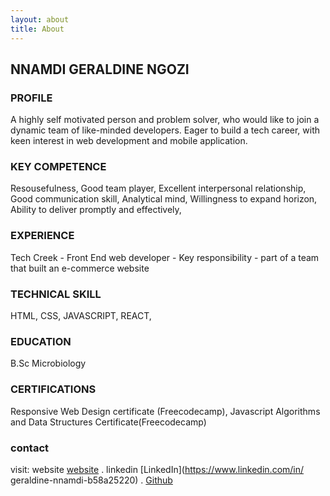 ```yaml
---
layout: about
title: About
---
```


## NNAMDI GERALDINE NGOZI

### PROFILE
A highly self motivated person and problem solver, who would like to join a dynamic team of like-minded developers. Eager to build a tech career, with keen interest in web development and mobile application.
 
### KEY COMPETENCE
Resousefulness,
Good team player,
Excellent interpersonal relationship,
Good communication skill,
Analytical mind,
Willingness to expand horizon,
Ability to deliver promptly and effectively,


### EXPERIENCE
Tech Creek - Front End web developer -
Key responsibility - part of a team that built an e-commerce website

### TECHNICAL SKILL
HTML,
CSS,
JAVASCRIPT,
REACT,

### EDUCATION
B.Sc Microbiology

### CERTIFICATIONS
Responsive Web Design certificate (Freecodecamp),
Javascript Algorithms and Data Structures Certificate(Freecodecamp)




### contact
visit:
 website [website](https://nnamdingozi.github.io) 
 . linkedin [LinkedIn](https://www.linkedin.com/in/
geraldine-nnamdi-b58a25220)
 . [Github](https://github.com/Nnamdingozi)



